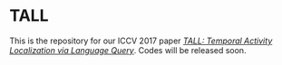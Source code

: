 # TALL

This is the repository for our ICCV 2017 paper [_TALL: Temporal Activity Localization via Language Query_](https://arxiv.org/abs/1705.02101). Codes will be released soon.
